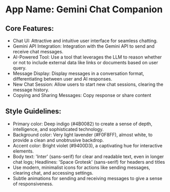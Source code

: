 # **App Name**: Gemini Chat Companion

## Core Features:

- Chat UI: Attractive and intuitive user interface for seamless chatting.
- Gemini API Integration: Integration with the Gemini API to send and receive chat messages.
- AI-Powered Tool: Use a tool that leverages the LLM to reason whether or not to include external data like links or documents based on user query.
- Message Display: Display messages in a conversation format, differentiating between user and AI responses.
- New Chat Session: Allow users to start new chat sessions, clearing the message history.
- Copying and Sharing Messages: Copy response or share content

## Style Guidelines:

- Primary color: Deep indigo (#4B0082) to create a sense of depth, intelligence, and sophisticated technology.
- Background color: Very light lavender (#F0F8FF), almost white, to provide a clean and unobtrusive backdrop.
- Accent color: Bright violet (#9400D3), a captivating hue for interactive elements.
- Body text: 'Inter' (sans-serif) for clear and readable text, even in longer chat logs; Headlines: 'Space Grotesk' (sans-serif) for headers and titles
- Use modern, minimalist icons for actions like sending messages, clearing chat, and accessing settings.
- Subtle animations for sending and receiving messages to give a sense of responsiveness.
